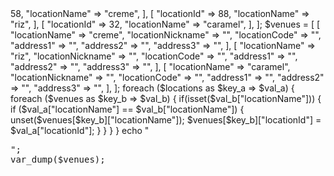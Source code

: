 <?php


$locations = [
	[
   	 	"locationId" => 58,  
    	"locationName" => "creme",
	],
	[
   	 	"locationId" => 88,  
    	"locationName" => "riz",
	],
	[
   	 	"locationId" => 32,  
    	"locationName" => "caramel",
	],
];


$venues = [
	[  
    	"locationName" => "creme",
		"locationNickname" => "",
		"locationCode" => "",
		"address1" => "",
		"address2" => "",
		"address3" => "",
	],
	[
    	"locationName" => "riz",
		"locationNickname" => "",
		"locationCode" => "",
		"address1" => "",
		"address2" => "",
		"address3" => "",
	],
	[
    	"locationName" => "caramel",
		"locationNickname" => "",
		"locationCode" => "",
		"address1" => "",
		"address2" => "",
		"address3" => "",
	],
];  


foreach ($locations as $key_a => $val_a) {
    foreach ($venues as $key_b => $val_b) {
		if(isset($val_b["locationName"])) {
			if ($val_a["locationName"] == $val_b["locationName"]) {
				unset($venues[$key_b]["locationName"]);
				$venues[$key_b]["locationId"] = $val_a["locationId"];
			}
		}
		     
    }
}

echo "<pre>";
var_dump($venues);
